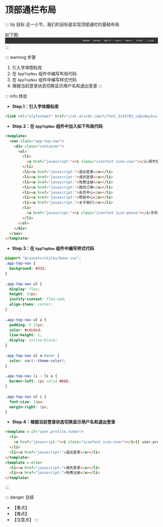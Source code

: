 # 顶部通栏布局

::: tip 目标
这一小节，我们的目标是实现顶部通栏的基础布局

如下图:
![topnav](./images/24.png)
:::

::: warning 步骤

1. 引入字体图标库
2. 在 `AppTopNav` 组件中编写布局代码
3. 在 `AppTopNav` 组件中编写样式代码
4. 根据当前登录状态切换显示用户名和退出登录
:::

::: info 体验

* **Step.1：引入字体图标库**

```html
<link rel="stylesheet" href="//at.alicdn.com/t/font_2143783_iq6z4ey5vu.css">
```

* **Step.2：在 `AppTopNav` 组件中加入如下布局代码**

```html
<template>
  <nav class="app-top-nav">
    <div class="container">
      <ul>
        <li>
          <a href="javascript:"><i class="iconfont icon-user"></i>周杰伦</a>
        </li>
        <li><a href="javascript:">退出登录</a></li>
        <li><a href="javascript:">请先登录</a></li>
        <li><a href="javascript:">免费注册</a></li>
        <li><a href="javascript:">我的订单</a></li>
        <li><a href="javascript:">会员中心</a></li>
        <li><a href="javascript:">帮助中心</a></li>
        <li><a href="javascript:">关于我们</a></li>
        <li>
          <a href="javascript:"><i class="iconfont icon-phone"></i>手机版</a>
        </li>
      </ul>
    </div>
  </nav>
</template>
```

* **Step.3：在 `AppTopNav` 组件中编写样式代码**

```css
@import "@/assets/styles/base.css";
.app-top-nav {
  background: #333;
}

.app-top-nav ul {
  display: flex;
  height: 53px;
  justify-content: flex-end;
  align-items: center;
}

.app-top-nav ul a {
  padding: 0 15px;
  color: #cdcdcd;
  line-height: 1;
  display: inline-block;
}

.app-top-nav ul a:hover {
  color: var(--theme-color);
}

.app-top-nav li ~ li a {
  border-left: 2px solid #666;
}

.app-top-nav ul i {
  font-size: 14px;
  margin-right: 2px;
}
```

* **Step.4：根据当前登录状态切换显示用户名和退出登录**

```html
<template v-if="user.profile.token">
  <li>
    <a href="javascript:"><i class="iconfont icon-user"></i>{{ user.profile.account }}</a>
  </li>
  <li><a href="javascript:">退出登录</a></li>
</template>
<template v-else>
  <li><a href="javascript:">请先登录</a></li>
  <li><a href="javascript:">免费注册</a></li>
</template>
```

:::

::: danger 总结

* 【重点】
* 【难点】
* 【注意点】
:::
